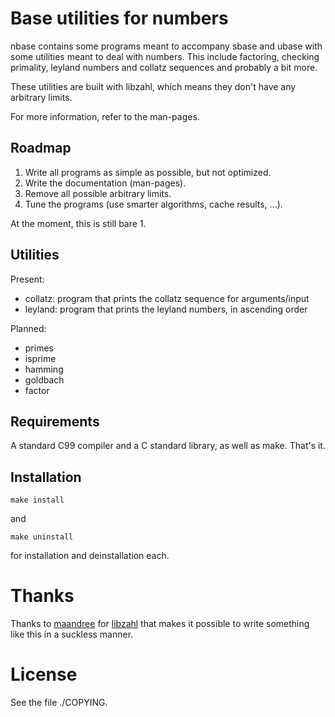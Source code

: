 Base utilities for numbers
===========================

nbase contains some programs meant to
accompany sbase and ubase with some
utilities meant to deal with numbers.
This include factoring, checking primality,
leyland numbers and collatz sequences and
probably a bit more.

These utilities are built with libzahl,
which means they don't have any arbitrary
limits.

For more information, refer to the man-pages.

Roadmap
-------

1. Write all programs as simple as possible, but not optimized.
2. Write the documentation (man-pages).
3. Remove all possible arbitrary limits.
4. Tune the programs (use smarter algorithms, cache results, ...).

At the moment, this is still bare 1.

Utilities
---------

Present:

* collatz: program that prints the collatz sequence for arguments/input
* leyland: program that prints the leyland numbers, in ascending order

Planned:

* primes
* isprime
* hamming
* goldbach
* factor

Requirements
------------

A standard C99 compiler and a C standard
library, as well as make. That's it.

Installation
------------

	make install

and

	make uninstall

for installation and deinstallation each.

Thanks
======

Thanks to [maandree](https://github.com/maandree) for
[libzahl](http://git.suckless.org/libzahl) that makes it
possible to write something like this in a suckless manner.

License
=======

See the file ./COPYING.
